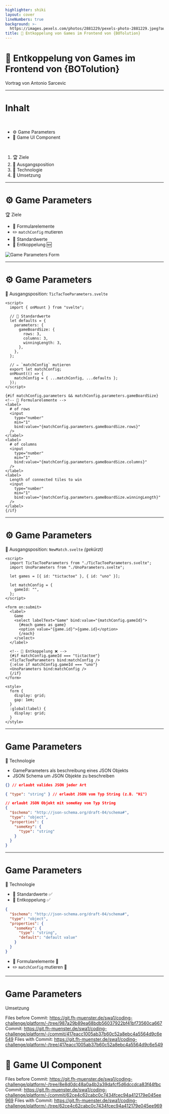 ```yaml
---
highlighter: shiki
layout: cover
lineNumbers: true
background: >-
  https://images.pexels.com/photos/2881229/pexels-photo-2881229.jpeg?auto=compress&cs=tinysrgb&dpr=2&h=750&w=1260
title: 🔌 Entkoppelung von Games im Frontend von {BOTolution}
---
```


# 🔌 Entkoppelung von Games im Frontend von {BOTolution}

Vortrag von Antonio Sarcevic

<!--
- Willkommen
- Antonio Sarcevic, zuständig für Frontend von {BOTolution}
- im Vortrag: Entkoppelung von Games (mit dazugehörigen Komponenten) im Frontend
-->

---

# Inhalt

<br>

- ⚙️ Game Parameters
- 🎲 Game UI Component

<br>

1. 🏆 Ziele
1. 🏁 Ausgangsposition
1. 🧪 Technologie
1. 🔨 Umsetzung

<!--
- Zwei bereiche Entkoppelt
  - Game Parameters
    - Einstellen von spielspezifischen Parametern beim Erstellen von Matches / Turnieren
    - z.B. TicTacToe: Spielfeld Größe und benötigte Länge zum Sieg.
  - Game UI Component
    - Anzeigen des spielspezifischen Zustands
    - z.B. TicTacToe: Spielfeld mit Kreuzen und Kreisen

- Jeweils Einblick in ...
-->

---

# ⚙️ Game Parameters

🏆 Ziele

<div class="grid grid-cols-2 gap-4">

- 📝 Formularelemente
- ✏️ `matchConfig` mutieren
- 🔢 Standardwerte
- 🔌 Entkoppelung 🆕

<img class="mx-auto" src="/parameters.png" alt="Game Parameters Form">

</div>

<!--
- dynamische Formularelemente für jedes Spiel spezifisch
- Anpassung matchConfig welche zur Initialisierung ans Backend geschickt wird
- Standardwerte für jedes Feld oder sogar Min Max values
- jetzt neu: Entkoppelung von Platform und Spiel
  - Frontend sollte nicht neu gebaut werden für neues Spies
 -->

---

# ⚙️ Game Parameters

🏁 Ausgangsposition: `TicTacToeParameters.svelte`

```html{all|4-13|15-19|23-47}
<script>
  import { onMount } from "svelte";

  // 🔢 Standardwerte
  let defaults = {
    parameters: {
      gameBoardSize: {
        rows: 3,
        columns: 3,
        winningLength: 3,
      },
    },
  };

  // ✏️ `matchConfig` mutieren
  export let matchConfig;
  onMount(() => {
    matchConfig = { ...matchConfig, ...defaults };
  });
</script>

{#if matchConfig.parameters && matchConfig.parameters.gameBoardSize}
<!-- 📝 Formularelemente -->
<label>
  # of rows
  <input
    type="number"
    min="1"
    bind:value="{matchConfig.parameters.gameBoardSize.rows}"
  />
</label>
<label>
  # of columns
  <input
    type="number"
    min="1"
    bind:value="{matchConfig.parameters.gameBoardSize.columns}"
  />
</label>
<label>
  Length of connected tiles to win
  <input
    type="number"
    min="1"
    bind:value="{matchConfig.parameters.gameBoardSize.winningLength}"
  />
</label>
{/if}
```

<!--
- Disclaimer: Code zur veranschaulichung angepasst

- Bisherige Lösung für Game Parameter

- Für jedes Game eine GameIdParameter Komponente die Ziele erfüllt

  - Standardwerte
    - in Variable definiert
  - matchConfig mutieren
    - props durch export
    - anwenden der Defaults onMount
  - Formularelemente
    - Input Felder mit bind: mutieren matchConfig

-->

---

# ⚙️ Game Parameters

🏁 Ausgangsposition: `NewMatch.svelte` _(gekürzt)_

```html{all|22-27}
<script>
  import TicTacToeParameters from "./TicTacToeParameters.svelte";
  import UnoParameters from "./UnoParameters.svelte";

  let games = [{ id: "tictactoe" }, { id: "uno" }];

  let matchConfig = {
    gameId: "",
  };
</script>

<form on:submit>
  <label>
    Game
    <select labelText="Game" bind:value="{matchConfig.gameId}">
      {#each games as game}
      <option value="{game.id}">{game.id}</option>
      {/each}
    </select>
  </label>

  <!-- 🔌 Entkoppelung ❌ -->
  {#if matchConfig.gameId === "tictactoe"}
  <TicTacToeParameters bind:matchConfig />
  {:else if matchConfig.gameId === "uno"}
  <UnoParameters bind:matchConfig />
  {/if}
</form>

<style>
  form {
    display: grid;
    gap: 1em;
  }
  :global(label) {
    display: grid;
  }
</style>
```

<!--
- NewMatch.svelte regelt das erstellen für ein neues Match
- Importiert alle Spiele Parameter Komponenten
  - zeigt abhängig von gewähltem Spiel an
- Entkoppelung nicht gegeben
  - Spiele händisch zu dem wachsendem If/Else Block hinzugefügt werden
 -->

---

# Game Parameters

🧪 Technologie

- GameParameters als beschreibung eines JSON Objekts
- JSON Schema um JSON Objekte zu beschreiben

```json
{} // erlaubt valides JSON jeder Art
```

```json
{ "type": "string" } // erlaubt JSON vom Typ String (z.B. "Hi")
```

```json
// erlaubt JSON Objekt mit someKey vom Typ String
{
  "$schema": "http://json-schema.org/draft-04/schema#",
  "type": "object",
  "properties": {
    "someKey": {
      "type": "string"
    }
  }
}
```

<!--
- Game Parameters als beschreibung eines JSON Objekts
- JSON Schema als Spezifikation von JSON Dokumenten
  - kann z.B. Objekte Beschreiben
  - wird in der Regel zum validieren von JSON Dokumenten genutzt
 -->

---

# Game Parameters

🧪 Technologie

- 🔢 Standardwerte ✅
- 🔌 Entkoppelung ✅

```json
{
  "$schema": "http://json-schema.org/draft-04/schema#",
  "type": "object",
  "properties": {
    "someKey": {
      "type": "string",
      "default": "default value"
    }
  }
}
```

- 📝 Formularelemente 👀
- ✏️ `matchConfig` mutieren 👀

<!--
- Bietet Möglichkeit Default, Min und Max werte anzugeben

- Schema ist JSON an sich
  - Kann entkoppelt von einem beliebigen Endpunkt zur laufzeit geladen werden
 -->

---

# Game Parameters

Umsetzung

Files before Commit: https://git.fh-muenster.de/swa1/coding-challenge/platform/-/tree/987a29b89ea68bdb56037922bf41bf73560ca667
Commit: https://git.fh-muenster.de/swa1/coding-challenge/platform/-/commit/417eacc1005ab37b60c52a8ebc4a5564d9c6e549
Files with Commit: https://git.fh-muenster.de/swa1/coding-challenge/platform/-/tree/417eacc1005ab37b60c52a8ebc4a5564d9c6e549

# 🎲 Game UI Component

Files before Commit: https://git.fh-muenster.de/swa1/coding-challenge/platform/-/tree/8e8d0dc48a0a4b2a39dafcf5d6dccdca83f44fbc
Commit: https://git.fh-muenster.de/swa1/coding-challenge/platform/-/commit/62ce4c62cabc0c7434fcec94a412179e045ee969
Files with Commit: https://git.fh-muenster.de/swa1/coding-challenge/platform/-/tree/62ce4c62cabc0c7434fcec94a412179e045ee969
